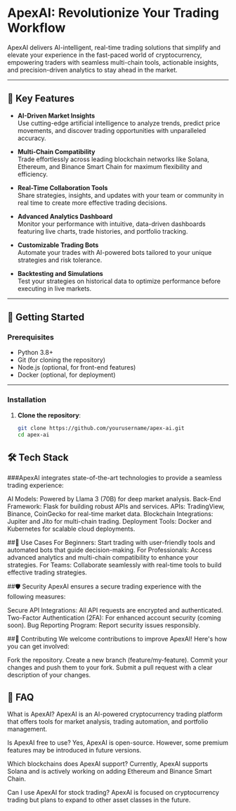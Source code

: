 # ApexAI: Revolutionize Your Trading Workflow  

ApexAI delivers AI-intelligent, real-time trading solutions that simplify and elevate your experience in the fast-paced world of cryptocurrency, empowering traders with seamless multi-chain tools, actionable insights, and precision-driven analytics to stay ahead in the market.

---

## 🌟 Key Features  

- **AI-Driven Market Insights**  
  Use cutting-edge artificial intelligence to analyze trends, predict price movements, and discover trading opportunities with unparalleled accuracy.

- **Multi-Chain Compatibility**  
  Trade effortlessly across leading blockchain networks like Solana, Ethereum, and Binance Smart Chain for maximum flexibility and efficiency.

- **Real-Time Collaboration Tools**  
  Share strategies, insights, and updates with your team or community in real time to create more effective trading decisions.

- **Advanced Analytics Dashboard**  
  Monitor your performance with intuitive, data-driven dashboards featuring live charts, trade histories, and portfolio tracking.

- **Customizable Trading Bots**  
  Automate your trades with AI-powered bots tailored to your unique strategies and risk tolerance.

- **Backtesting and Simulations**  
  Test your strategies on historical data to optimize performance before executing in live markets.

---

## 🚀 Getting Started  

### Prerequisites  

- Python 3.8+
- Git (for cloning the repository)
- Node.js (optional, for front-end features)
- Docker (optional, for deployment)

---

### Installation  

1. **Clone the repository**:  
   ```bash
   git clone https://github.com/yourusername/apex-ai.git
   cd apex-ai
   
## 🛠️ Tech Stack
###ApexAI integrates state-of-the-art technologies to provide a seamless trading experience:

AI Models: Powered by Llama 3 (70B) for deep market analysis.
Back-End Framework: Flask for building robust APIs and services.
APIs: TradingView, Binance, CoinGecko for real-time market data.
Blockchain Integrations: Jupiter and Jito for multi-chain trading.
Deployment Tools: Docker and Kubernetes for scalable cloud deployments.

##🎯 Use Cases
For Beginners: Start trading with user-friendly tools and automated bots that guide decision-making.
For Professionals: Access advanced analytics and multi-chain compatibility to enhance your strategies.
For Teams: Collaborate seamlessly with real-time tools to build effective trading strategies.

##🛡️ Security
ApexAI ensures a secure trading experience with the following measures:

Secure API Integrations: All API requests are encrypted and authenticated.
Two-Factor Authentication (2FA): For enhanced account security (coming soon).
Bug Reporting Program: Report security issues responsibly.

##🤝 Contributing
We welcome contributions to improve ApexAI! Here's how you can get involved:

Fork the repository.
Create a new branch (feature/my-feature).
Commit your changes and push them to your fork.
Submit a pull request with a clear description of your changes.

## 🧩 FAQ
What is ApexAI?
ApexAI is an AI-powered cryptocurrency trading platform that offers tools for market analysis, trading automation, and portfolio management.

Is ApexAI free to use?
Yes, ApexAI is open-source. However, some premium features may be introduced in future versions.

Which blockchains does ApexAI support?
Currently, ApexAI supports Solana and is actively working on adding Ethereum and Binance Smart Chain.

Can I use ApexAI for stock trading?
ApexAI is focused on cryptocurrency trading but plans to expand to other asset classes in the future.

